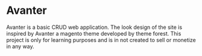 # Avanter
Avanter is a basic CRUD web application. The look design of the site is inspired by Avanter a magento theme developed by theme forest. This project is only for learning purposes and is in not created to sell or monetize in any way.  

